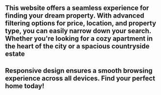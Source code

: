 ## This website offers a seamless experience for finding your dream property. With advanced filtering options for price, location, and property type, you can easily narrow down your search. Whether you're looking for a cozy apartment in the heart of the city or a spacious countryside estate

## Responsive design ensures a smooth browsing experience across all devices. Find your perfect home today!
